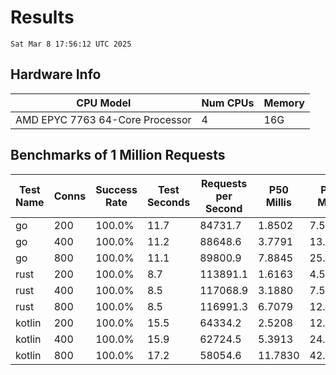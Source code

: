 # Results
`Sat Mar 8 17:56:12 UTC 2025`
## Hardware Info
| CPU Model | Num CPUs | Memory |
| --------- | -------- | ------ |
| AMD EPYC 7763 64-Core Processor | 4 | 16G |

## Benchmarks of 1 Million Requests
| Test Name | Conns | Success Rate | Test Seconds | Requests per Second | P50 Millis | P99 Millis | P99.9 Millis | API Memory MB | API CPU Time | API Threads |
| --------- | ----- | ------------ | ------------ | ------------------- | ---------- | ---------- | ------------ | ------------- | ------------ | ----------- |
| go | 200 | 100.0% | 11.7 | 84731.7 | 1.8502 | 7.5723 | 10.5216 | 16.7 | 00:00:27 | 11 |
| go | 400 | 100.0% | 11.2 | 88648.6 | 3.7791 | 13.5532 | 20.1710 | 24.0 | 00:00:26 | 11 |
| go | 800 | 100.0% | 11.1 | 89800.9 | 7.8845 | 25.7462 | 40.5381 | 36.4 | 00:00:26 | 12 |
| rust | 200 | 100.0% | 8.7 | 113891.1 | 1.6163 | 4.5707 | 6.2408 | 9.1 | 00:00:17 | 5 |
| rust | 400 | 100.0% | 8.5 | 117068.9 | 3.1880 | 7.5523 | 9.9426 | 13.7 | 00:00:17 | 5 |
| rust | 800 | 100.0% | 8.5 | 116991.3 | 6.7079 | 12.1631 | 18.8844 | 23.4 | 00:00:16 | 5 |
| kotlin | 200 | 100.0% | 15.5 | 64334.2 | 2.5208 | 12.1699 | 34.7223 | 485.2 | 00:00:41 | 32 |
| kotlin | 400 | 100.0% | 15.9 | 62724.5 | 5.3913 | 24.0803 | 60.9747 | 605.9 | 00:00:44 | 33 |
| kotlin | 800 | 100.0% | 17.2 | 58054.6 | 11.7830 | 42.7522 | 132.7079 | 716.1 | 00:00:49 | 33 |
